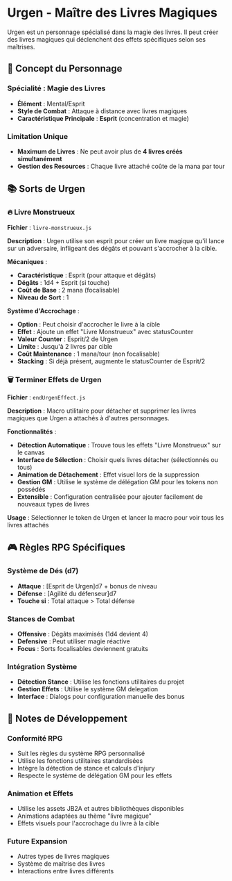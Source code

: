 # Urgen - Maître des Livres Magiques

Urgen est un personnage spécialisé dans la magie des livres. Il peut créer des livres magiques qui déclenchent des effets spécifiques selon ses maîtrises.

## 🎯 Concept du Personnage

### Spécialité : Magie des Livres
- **Élément** : Mental/Esprit
- **Style de Combat** : Attaque à distance avec livres magiques
- **Caractéristique Principale** : **Esprit** (concentration et magie)

### Limitation Unique
- **Maximum de Livres** : Ne peut avoir plus de **4 livres créés simultanément**
- **Gestion des Resources** : Chaque livre attaché coûte de la mana par tour

## 📚 Sorts de Urgen

### 🔥 Livre Monstrueux
**Fichier** : `livre-monstrueux.js`

**Description** : Urgen utilise son esprit pour créer un livre magique qu'il lance sur un adversaire, infligeant des dégâts et pouvant s'accrocher à la cible.

**Mécaniques** :
- **Caractéristique** : Esprit (pour attaque et dégâts)
- **Dégâts** : 1d4 + Esprit (si touche)
- **Coût de Base** : 2 mana (focalisable)
- **Niveau de Sort** : 1

**Système d'Accrochage** :
- **Option** : Peut choisir d'accrocher le livre à la cible
- **Effet** : Ajoute un effet "Livre Monstrueux" avec statusCounter
- **Valeur Counter** : Esprit/2 de Urgen
- **Limite** : Jusqu'à 2 livres par cible
- **Coût Maintenance** : 1 mana/tour (non focalisable)
- **Stacking** : Si déjà présent, augmente le statusCounter de Esprit/2

### 🗑️ Terminer Effets de Urgen
**Fichier** : `endUrgenEffect.js`

**Description** : Macro utilitaire pour détacher et supprimer les livres magiques que Urgen a attachés à d'autres personnages.

**Fonctionnalités** :
- **Détection Automatique** : Trouve tous les effets "Livre Monstrueux" sur le canvas
- **Interface de Sélection** : Choisir quels livres détacher (sélectionnés ou tous)
- **Animation de Détachement** : Effet visuel lors de la suppression
- **Gestion GM** : Utilise le système de délégation GM pour les tokens non possédés
- **Extensible** : Configuration centralisée pour ajouter facilement de nouveaux types de livres

**Usage** : Sélectionner le token de Urgen et lancer la macro pour voir tous les livres attachés

## 🎮 Règles RPG Spécifiques

### Système de Dés (d7)
- **Attaque** : [Esprit de Urgen]d7 + bonus de niveau
- **Défense** : [Agilité du défenseur]d7
- **Touche si** : Total attaque > Total défense

### Stances de Combat
- **Offensive** : Dégâts maximisés (1d4 devient 4)
- **Defensive** : Peut utiliser magie réactive
- **Focus** : Sorts focalisables deviennent gratuits

### Intégration Système
- **Détection Stance** : Utilise les fonctions utilitaires du projet
- **Gestion Effets** : Utilise le système GM delegation
- **Interface** : Dialogs pour configuration manuelle des bonus

## 📝 Notes de Développement

### Conformité RPG
- Suit les règles du système RPG personnalisé
- Utilise les fonctions utilitaires standardisées
- Intègre la détection de stance et calculs d'injury
- Respecte le système de délégation GM pour les effets

### Animation et Effets
- Utilise les assets JB2A et autres bibliothèques disponibles
- Animations adaptées au thème "livre magique"
- Effets visuels pour l'accrochage du livre à la cible

### Future Expansion
- Autres types de livres magiques
- Système de maîtrise des livres
- Interactions entre livres différents
